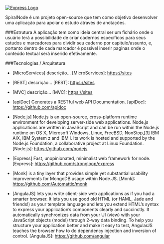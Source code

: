 [![Express Logo](https://cldup.com/SFCcsXhTFk.png)](http://expressjs.com/)

SpiralNode é um projeto open-source que tem como objetivo desenvolver uma aplicação para apoiar o estudo através de anotações.

###Estrutura 
A aplicação tem como ideia central ser um fichário onde o usuário terá a possibilidade de criar cadernos específicos para seus estudos e marcadores para dividir seu caderno por capitulo/assunto, e, portanto dentro de cada marcador é possível inserir paginas onde o conteúdo textual será inserido efetivamente.

###Tecnologias / Arquitetura
* [MicroServices] descrição...
  [MicroServices]: <https://sites>
  
* [REST] descrição...
  [REST]: <https://sites>

* [MVC] descrição...
  [MVC]: <https://sites>

* [apiDoc] Generates a RESTful web API Documentation.
  [apiDoc]: <https://github.com/apidoc>

* [Node.js] Node.js is an open-source, cross-platform runtime environment for developing server-side web applications. Node.js applications are written in JavaScript and can be run within the Node.js runtime on OS X, Microsoft Windows, Linux, FreeBSD, NonStop,[3] IBM AIX, IBM System z and IBM i. Its work is hosted and supported by the Node.js Foundation, a collaborative project at Linux Foundation.
  [Node.js]: <https://github.com/nodejs>

* [Express] Fast, unopinionated, minimalist web framework for node.
  [Express]: <https://github.com/strongloop/express>

* [Monk] is a tiny layer that provides simple yet substantial usability improvements for MongoDB usage within Node.JS.
  [Monk]: <https://github.com/Automattic/monk>

* [AngulaJS] lets you write client-side web applications as if you had a smarter browser. It lets you use good old HTML (or HAML, Jade and friends!) as your template language and lets you extend HTML’s syntax to express your application’s components clearly and succinctly. It automatically synchronizes data from your UI (view) with your JavaScript objects (model) through 2-way data binding. To help you structure your application better and make it easy to test, AngularJS teaches the browser how to do dependency injection and inversion of control.
[AngulaJS]: <https://github.com/angular>



